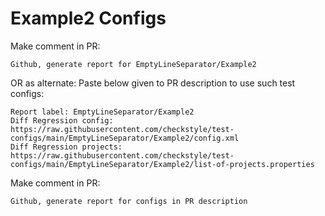 # Example2 Configs
Make comment in PR:
```
Github, generate report for EmptyLineSeparator/Example2
```
OR as alternate:
Paste below given to PR description to use such test configs:
```
Report label: EmptyLineSeparator/Example2
Diff Regression config: https://raw.githubusercontent.com/checkstyle/test-configs/main/EmptyLineSeparator/Example2/config.xml
Diff Regression projects: https://raw.githubusercontent.com/checkstyle/test-configs/main/EmptyLineSeparator/Example2/list-of-projects.properties
```
Make comment in PR:
```
Github, generate report for configs in PR description
```

